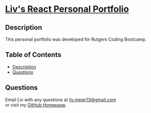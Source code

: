 # [Liv's React Personal Portfolio](https://github.com/livmeierx/portfolio-liv)
  
## Description

  This personal portfolio was developed for Rutgers Coding Bootcamp.  

## Table of Contents

* [Description](##Description)
* [Questions](##Questions)

## Questions  

Email Liv with any questions at [liv.meier13@gmail.com](mailto:liv.meier13@gmail.com)\
or visit my [GitHub Homepage](https://github.com/livmeierx).
